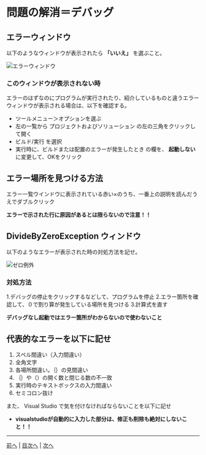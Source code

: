 # 問題の解消＝デバッグ

## エラーウィンドウ
以下のようなウィンドウが表示されたら **「いいえ」** を選ぶこと。

![エラーウィンドウ](imgs/0300.png)

### このウィンドウが表示されない時
エラーのはずなのにプログラムが実行されたり、紹介しているものと違うエラーウィンドウが表示される場合は、以下を確認する。

- ツールメニュー＞オプションを選ぶ
- 左の一覧から プロジェクトおよびソリューション の左の三角をクリックして開く
- ビルド/実行 を選択
- 実行時に、ビルドまたは配置のエラーが発生したとき の欄を、 **起動しない** に変更して、OKをクリック


## エラー場所を見つける方法

エラー一覧ウインドウに表示されている赤い×のうち、一番上の説明を読んだうえでダブルクリック

**エラーで示された行に原因があるとは限らないので注意！！**

## DivideByZeroException ウィンドウ
以下のようなエラーが表示された時の対処方法を記せ。

![ゼロ例外](imgs/0301.png)

### 対処方法
1.デバッグの停止をクリックするなどして、プログラムを停止
2.エラー箇所を確認して、０で割り算が発生している場所を見つける
3.計算式を直す

**デバッグなし起動ではエラー箇所がわからないので使わないこと**

## 代表的なエラーを以下に記せ
1. スペル間違い（入力間違い）
2. 全角文字
3. 各場所間違い。｛｝の見間違い
4. ｛｝や（）の開く数と閉じる数の不一致
5. 実行時のテキストボックスの入力間違い
6. セミコロン抜け

また、 Visual Studio で気を付けなければならないことを以下に記せ
- **visualstudioが自動的に入力した部分は、修正も削除も絶対にしないこと！！**

---

[前へ](README.md#%E3%83%97%E3%83%AD%E3%82%B0%E3%83%A9%E3%83%9F%E3%83%B3%E3%82%B0%E3%81%AE%E8%82%9D) | [目次へ](README.md#%E7%9B%AE%E6%AC%A1) | [次へ](04.md)
